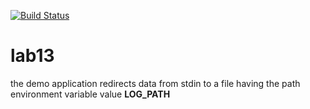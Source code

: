 [![Build Status](https://travis-ci.org/kit10000000/lab13.svg?branch=master)](https://travis-ci.org/kit10000000/lab13)
 # lab13
 
the demo application redirects data from stdin to a file having the path environment variable value **LOG_PATH**<ESC>
